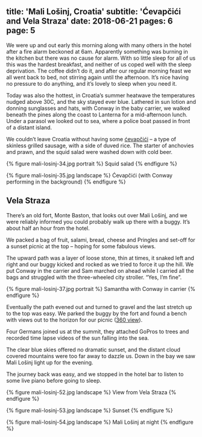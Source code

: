 title: 'Mali Lošinj, Croatia'
subtitle: 'Ćevapčići and Vela Straza'
date: 2018-06-21
pages: 6
page: 5
---

We were up and out early this morning along with many others in the hotel after a fire alarm beckoned at 6am. Apparently something was burning in the kitchen but there was no cause for alarm. With so little sleep for all of us this was the hardest breakfast, and neither of us coped well with the sleep deprivation. The coffee didn’t do it, and after our regular morning feast we all went back to bed, not stirring again until the afternoon. It’s nice having no pressure to do anything, and it’s lovely to sleep when you need it.

Today was also the hottest, in Croatia’s summer heatwave the temperatures nudged above 30C, and the sky stayed ever blue. Lathered in sun lotion and donning sunglasses and hats, with Conway in the baby carrier, we walked beneath the pines along the coast to Lanterna for a mid-afternoon lunch. Under a parasol we looked out to sea, where a police boat passed in front of a distant island.

We couldn’t leave Croatia without having some [ćevapčići](https://en.wikipedia.org/wiki/%C4%86evapi) – a type of skinless grilled sausage, with a side of duved rice. The starter of anchovies and prawn, and the squid salad were washed down with cold beer.

{% figure mali-losinj-34.jpg portrait %}
Squid salad
{% endfigure %}

{% figure mali-losinj-35.jpg landscape %}
Ćevapčići (with Conway performing in the background)
{% endfigure %}

## Vela Straza

There’s an old fort, Monte Baston, that looks out over Mali Lošinj, and we were reliably informed you could probably walk up there with a buggy. It’s about half an hour from the hotel.

We packed a bag of fruit, salami, bread, cheese and Pringles and set-off for a sunset picnic at the top – hoping for some fabulous views.

The upward path was a layer of loose stone, thin at times, it snaked left and right and our buggy kicked and rocked as we tried to force it up the hill. We put Conway in the carrier and Sam marched on ahead while I carried all the bags and struggled with the three-wheeled city stroller. “Yes, I’m fine”.

{% figure mali-losinj-37.jpg portrait %}
Samantha with Conway in carrier
{% endfigure %}

Eventually the path evened out and turned to gravel and the last stretch up to the top was easy. We parked the buggy by the fort and found a bench with views out to the horizon for our picnic ([360 view](https://www.360cities.net/image/monte-baston-mali-losinj-croatia)).

Four Germans joined us at the summit, they attached GoPros to trees and recorded time lapse videos of the sun falling into the sea.

The clear blue skies offered no dramatic sunset, and the distant cloud covered mountains were too far away to dazzle us. Down in the bay we saw Mali Lošinj light up for the evening.

The journey back was easy, and we stopped in the hotel bar to listen to some live piano before going to sleep.

{% figure mali-losinj-52.jpg landscape %}
View from Vela Straza
{% endfigure %}

{% figure mali-losinj-53.jpg landscape %}
Sunset
{% endfigure %}

{% figure mali-losinj-54.jpg landscape %}
Mali Lošinj at night
{% endfigure %}
